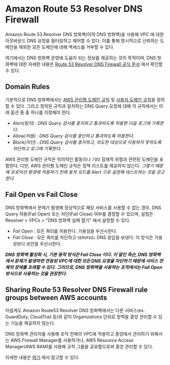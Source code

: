# Amazon Route 53 Resolver DNS Firewall

Amazon Route 53 Resolver DNS 방화벽(이하 DNS 방화벽)을 사용해 VPC 에 대한 아웃바운드 DNS 요청을 필터링하고 제어할 수 있다.
이를 통해 명시적으로 신뢰하는 도메인을 제외한 모든 도메인에 대해 액세스를 거부할 수 있다.

여기에서는 DNS 방화벽 운영에 도움이 되는 정보를 제공하는 것이 목적이며, DNS 방화벽에 대한 자세한 내용은 [Route 53 Resolver DNS Firewall 공식 문서](https://docs.aws.amazon.com/ko_kr/Route53/latest/DeveloperGuide/resolver-dns-firewall.html) 에서 확인할 수 있다. 


## Domain Rules

기본적으로 DNS 방화벽에서는 [AWS 관리형 도메인 규칙](https://docs.aws.amazon.com/ko_kr/Route53/latest/DeveloperGuide/resolver-dns-firewall-managed-domain-lists.html) 및 [사용자 도메인 규칙](https://docs.aws.amazon.com/ko_kr/Route53/latest/DeveloperGuide/resolver-dns-firewall-user-managed-domain-lists.html)을 정의할 수 있다.
그리고 정의된 규칙과 일치하는 DNS Query 요청에 대해 각 규칙에서는 아래 옵션 중 중 하나를 지정해야 한다.

* *Alert(탐지) : DNS Query 검사를 중지하고 통과하도록 허용한 다음 로그에 기록한다.*
* *Allow(허용) : DNS Query 검사를 중단하고 통과하도록 허용한다.*
* *Block(차단) : DNS Query 검사를 중지하고, 의도한 대상으로 이동하지 못하도록 차단하고 로그에 기록한다.*

AWS 관리형 도메인 규칙은 악의적인 활동이나 기타 잠재적 위협과 관련된 도메인을 포함한다.
다만, AWS 관리형 도메인 규칙은 정책 리스트를 제공하지 않는다. *그렇기 때문에 프로덕션 환경에 적용하기 전에 동작 모드를 Alert 으로 설정해 테스트하는 것을 권고한다.*


## Fail Open vs Fail Close

DNS 방화벽에서 문제가 발생해 정상적으로 해당 서비스를 사용할 수 없는 경우, DNS Query 허용(Fail Open) 또는 차단(Fail Close) 여부를 결정할 수 있으며, 설정은 Resolver > VPCs > "DNS 방화벽 실패 열기" 에서 설정할 수 있다.

* *Fail Open* : 모든 쿼리를 허용한다. 가용성을 우선시한다.
* *Fail Close* : 모든 쿼리를 차단하고 `SERVFAIL` DNS 응답을 보낸다. 이 방식은 가용성보다 보안을 우선시한다.

***DNS 방화벽 활성화 시, 기본 동작 방식은 Fail Close 이다. 이 말인 즉슨, DNS 방화벽에서 문제가 발생하면 연동된 VPC에 대한 모든 DNS 요청을 차단하기 때문에 서비스 전체의 장애를 초래할 수 있다.
그러므로, DNS 방화벽을 사용하는 조직에서는 Fail Open 방식으로 사용하는 것을 권장한다.***


## Sharing Route 53 Resolver DNS Firewall rule groups between AWS accounts

아쉽게도 Amazon Route53 Resolver DNS 방화벽에서는 다른 서비스(ex. GuardDuty, CloudTrail 등)와 같이 Organizations 단위로 정책을 중앙 관리할 수 있는 기능을 제공하지 않는다.

DNS 방화벽 관리자를 사용해 조직 전체의 VPC에 적용하고 중앙에서 관리하기 위해서는 AWS Firewall Manager를 사용하거나, AWS Resource Access Manager(AWS RAM)를 사용해 규칙 그룹을 공유함으로써 중앙 관리할 수 있다.

자세한 내용은 [여기](https://docs.aws.amazon.com/ko_kr/Route53/latest/DeveloperGuide/resolver-dns-firewall-rule-group-sharing.html) 에서 참고할 수 있다.
